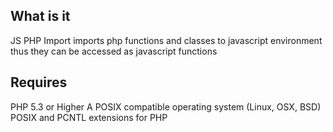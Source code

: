 ## What is it
JS PHP Import imports php functions and classes to javascript environment thus they can be accessed as javascript functions


## Requires
PHP 5.3 or Higher
A POSIX compatible operating system (Linux, OSX, BSD)
POSIX and PCNTL extensions for PHP
